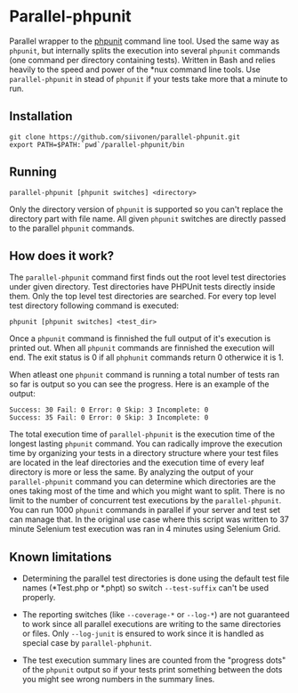 Parallel-phpunit
================

Parallel wrapper to the [phpunit](http://www.phpunit.de/manual/3.0/en/textui.html) command
line tool. Used the same way as `phpunit`, but internally splits the execution into several
`phpunit` commands (one command per directory containing tests). Written in Bash and relies
heavily to the speed and power of the *nux command line tools. Use `parallel-phpunit` in
stead of `phpunit` if your tests take more that a minute to run.

Installation
------------

    git clone https://github.com/siivonen/parallel-phpunit.git
    export PATH=$PATH:`pwd`/parallel-phpunit/bin

Running
-------

    parallel-phpunit [phpunit switches] <directory>

Only the directory version of `phpunit` is supported so you can't replace the directory
part with file name. All given `phpunit` switches are directly passed to the parallel
`phpunit` commands.

How does it work?
-----------------

The `parallel-phpunit` command first finds out the root level test directories under given
directory. Test directories have PHPUnit tests directly inside them. Only the top level
test directories are searched. For every top level test directory following command is
executed:

    phpunit [phpunit switches] <test_dir>

Once a `phpunit` command is finnished the full output of it's execution is printed out.
When all `phpunit` commands are finnished the execution will end. The exit status is 0 if
all `phphunit` commands return 0 otherwice it is 1.

When atleast one `phpunit` command is running a total number of tests ran so far is output 
so you can see the progress. Here is an example of the output:

    Success: 30 Fail: 0 Error: 0 Skip: 3 Incomplete: 0
    Success: 35 Fail: 0 Error: 0 Skip: 3 Incomplete: 0

The total execution time of `parallel-phpunit` is the execution time of the longest lasting
`phpunit` command. You can radically improve the execution time by organizing your tests in a
directory structure where your test files are located in the leaf directories and the execution
time of every leaf directory is more or less the same. By analyzing the output of your
`parallel-phpunit` command you can determine which directories are the ones taking most of the
time and which you might want to split. There is no limit to the number of concurrent test
executions by the `parallel-phpunit`. You can run 1000 `phpunit` commands in parallel if your
server and test set can manage that. In the original use case where this script was written to
37 minute Selenium test execution was ran in 4 minutes using Selenium Grid.

Known limitations
-----------------

* Determining the parallel test directories is done using the default test file names (*Test.php 
  or *.phpt) so switch `--test-suffix` can't be used properly.

* The reporting switches (like `--coverage-*` or `--log-*`) are not guaranteed to work since all
  parallel executions are writing to the same directories or files. Only `--log-junit` is ensured 
  to work since it is handled as special case by `parallel-phphunit`.

* The test execution summary lines are counted from the "progress dots" of the `phpunit` output
  so if your tests print something between the dots you might see wrong numbers in the summary
  lines.